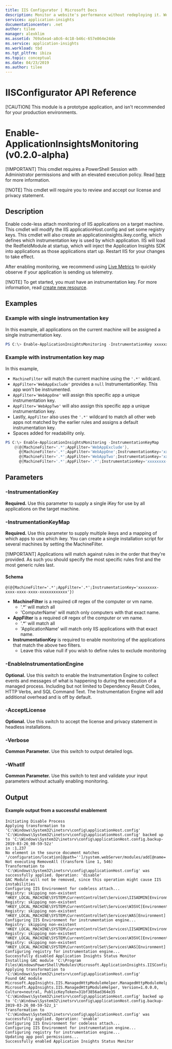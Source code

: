 ```yaml
---
title: IIS Configurator | Microsoft Docs
description: Monitor a website's performance without redeploying it. Works with ASP.NET web apps hosted on-premises, in VMs or on Azure.
services: application-insights
documentationcenter: .net
author: tilee
manager: alexklim
ms.assetid: 769a5ea4-a8c6-4c18-b46c-657e864e24de
ms.service: application-insights
ms.workload: tbd
ms.tgt_pltfrm: ibiza
ms.topic: conceptual
ms.date: 04/23/2019
ms.author: tilee
---
```

# IISConfigurator API Reference

[!CAUTION] This module is a prototype application, and isn't recommended for your production environments.

# Enable-ApplicationInsightsMonitoring (v0.2.0-alpha)

[!IMPORTANT] This cmdlet requires a PowerShell Session with Administrator permissions and with an elevated execution policy. Read [here](iis-configurator-detailed-instructions.md#run-powershell-as-administrator-with-an-elevated-execution-policy) for more information.

[!NOTE] This cmdlet will require you to review and accept our license and privacy statement.

## Description

Enable code-less attach monitoring of IIS applications on a target machine.
This cmdlet will modify the IIS applicationHost.config and set some registry keys.
This cmdlet will also create an applicationinsights.ikey.config, which defines which instrumentation key is used by which application.
IIS will load the RedfieldModule at startup, which will inject the Application Insights SDK into applications as those applications start up.
Restart IIS for your changes to take effect.

After enabling monitoring, we recommend using [Live Metrics](live-stream.md) to quickly observe if your application is sending us telemetry.


[!NOTE] To get started, you must have an instrumentation key. For more information, read [create new resource](create-new-resource.md#copy-the-instrumentation-key).


## Examples

### Example with single instrumentation key
In this example, all applications on the current machine will be assigned a single instrumentation key.

```powershell
PS C:\> Enable-ApplicationInsightsMonitoring -InstrumentationKey xxxxxxxx-xxxx-xxxx-xxxx-xxxxxxxxxxxx
```

### Example with instrumentation key map
In this example, 
- `MachineFilter` will match the current machine using the `'.*'` wildcard.
- `AppFilter='WebAppExclude'` provides a `null` InstrumentationKey. This app won't be instrumented.
- `AppFilter='WebAppOne'` will assign this specific app a unique instrumentation key.
- `AppFilter='WebAppTwo'` will also assign this specific app a unique instrumentation key.
- Lastly, `AppFilter` also uses the `'.*'` wildcard to match all other web apps not matched by the earlier rules and assigns a default instrumentation key.
- Spaces added for readability only.

```powershell
PS C:\> Enable-ApplicationInsightsMonitoring -InstrumentationKeyMap 
	@(@{MachineFilter='.*';AppFilter='WebAppExclude'},
	  @{MachineFilter='.*';AppFilter='WebAppOne';InstrumentationKey='xxxxxxxx-xxxx-xxxx-xxxx-xxxxxxxxxxx1'},
	  @{MachineFilter='.*';AppFilter='WebAppTwo';InstrumentationKey='xxxxxxxx-xxxx-xxxx-xxxx-xxxxxxxxxxx2'},
	  @{MachineFilter='.*';AppFilter='.*';InstrumentationKey='xxxxxxxx-xxxx-xxxx-xxxx-xxxxxdefault'})

```


## Parameters 

### -InstrumentationKey
**Required.** Use this parameter to supply a single iKey for use by all applications on the target machine.

### -InstrumentationKeyMap
**Required.** Use this parameter to supply multiple ikeys and a mapping of which apps to use which ikey. 
You can create a single installation script for several machines by setting the MachineFilter. 

[!IMPORTANT] Applications will match against rules in the order that they're provided. As such you should specify the most specific rules first and the most generic rules last.

#### Schema
`@(@{MachineFilter='.*';AppFilter='.*';InstrumentationKey='xxxxxxxx-xxxx-xxxx-xxxx-xxxxxxxxxxxx'})`

- **MachineFilter** is a required c# regex of the computer or vm name.
	- '.*' will match all
	- 'ComputerName' will match only computers with that exact name.
- **AppFilter** is a required c# regex of the computer or vm name.
	- '.*' will match all
	- 'ApplicationName' will match only IIS applications with that exact name.
- **InstrumentationKey** is required to enable monitoring of the applications that match the above two filters.
	- Leave this value null if you wish to define rules to exclude monitoring


### -EnableInstrumentationEngine
**Optional.** Use this switch to enable the Instrumentation Engine to collect events and messages of what is happening to during the execution of a managed process. 
Including but not limited to Dependency Result Codes, HTTP Verbs, and SQL Command Text. 
The Instrumentation Engine will add additional overhead and is off by default.

### -AcceptLicense
**Optional.** Use this switch to accept the license and privacy statement in headless installations.

### -Verbose
**Common Parameter.** Use this switch to output detailed logs.

### -WhatIf 
**Common Parameter.** Use this switch to test and validate your input parameters without actually enabling monitoring.

## Output


#### Example output from a successful enablement

```
Initiating Disable Process
Applying transformation to 'C:\Windows\System32\inetsrv\config\applicationHost.config'
'C:\Windows\System32\inetsrv\config\applicationHost.config' backed up to 'C:\Windows\System32\inetsrv\config\applicationHost.config.backup-2019-03-26_08-59-52z'
in :1,237
No element in the source document matches '/configuration/location[@path='']/system.webServer/modules/add[@name='ManagedHttpModuleHelper']'
Not executing RemoveAll (transform line 1, 546)
Transformation to 'C:\Windows\System32\inetsrv\config\applicationHost.config' was successfully applied. Operation: 'disable'
GAC Module will not be removed, since this operation might cause IIS instabilities
Configuring IIS Environment for codeless attach...
Registry: skipping non-existent 'HKEY_LOCAL_MACHINE\SYSTEM\CurrentControlSet\Services\IISADMIN[Environment]
Registry: skipping non-existent 'HKEY_LOCAL_MACHINE\SYSTEM\CurrentControlSet\Services\W3SVC[Environment]
Registry: skipping non-existent 'HKEY_LOCAL_MACHINE\SYSTEM\CurrentControlSet\Services\WAS[Environment]
Configuring IIS Environment for instrumentation engine...
Registry: skipping non-existent 'HKEY_LOCAL_MACHINE\SYSTEM\CurrentControlSet\Services\IISADMIN[Environment]
Registry: skipping non-existent 'HKEY_LOCAL_MACHINE\SYSTEM\CurrentControlSet\Services\W3SVC[Environment]
Registry: skipping non-existent 'HKEY_LOCAL_MACHINE\SYSTEM\CurrentControlSet\Services\WAS[Environment]
Configuring registry for instrumentation engine...
Successfully disabled Application Insights Status Monitor
Installing GAC module 'C:\Program Files\WindowsPowerShell\Modules\Microsoft.ApplicationInsights.IISConfigurator\0.2.0\content\Runtime\Microsoft.AppInsights.IIS.ManagedHttpModuleHelper.dll'
Applying transformation to 'C:\Windows\System32\inetsrv\config\applicationHost.config'
Found GAC module Microsoft.AppInsights.IIS.ManagedHttpModuleHelper.ManagedHttpModuleHelper, Microsoft.AppInsights.IIS.ManagedHttpModuleHelper, Version=1.0.0.0, Culture=neutral, PublicKeyToken=31bf3856ad364e35
'C:\Windows\System32\inetsrv\config\applicationHost.config' backed up to 'C:\Windows\System32\inetsrv\config\applicationHost.config.backup-2019-03-26_08-59-52z_1'
Transformation to 'C:\Windows\System32\inetsrv\config\applicationHost.config' was successfully applied. Operation: 'enable'
Configuring IIS Environment for codeless attach...
Configuring IIS Environment for instrumentation engine...
Configuring registry for instrumentation engine...
Updating app pool permissions...
Successfully enabled Application Insights Status Monitor
```

